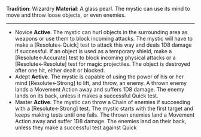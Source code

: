**Tradition**: Wizardry
**Material**: A glass pearl. 
The mystic can use its mind to move and throw loose objects, or even enemies.

---
- Novice **Active**. The mystic can hurl objects in the surrounding area as weapons or use them to block incoming attacks. The mystic will have to make a [Resolute←Quick] test to attack this way and deals 1D8 damage if successful. If an object is used as a temporary shield, make a [Resolute←Accurate] test to block incoming physical attacks or a [Resolute←Resolute] test for magic projectiles. The object is destroyed after one hit, either dealt or blocked.
- Adept **Active**. The mystic is capable of using the power of his or her mind [Resolute←Strong] to lift, and throw, an enemy. A thrown enemy lands a Movement Action away and suffers 1D8 damage. The enemy lands on its back, unless it makes a successful Quick test.
- Master **Active**. The mystic can throw a Chain of enemies if succeeding with a [Resolute←Strong] test. The mystic starts with the first target and keeps making tests until one fails. The thrown enemies land a Movement Action away and suffer 1D8 damage. The enemies land on their back, unless they make a successful test against Quick